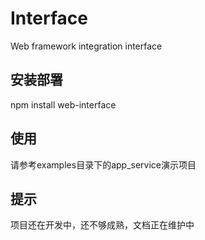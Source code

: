 # Interface
Web framework integration interface

## 安装部署
npm install web-interface

## 使用
请参考examples目录下的app_service演示项目

## 提示
项目还在开发中，还不够成熟，文档正在维护中